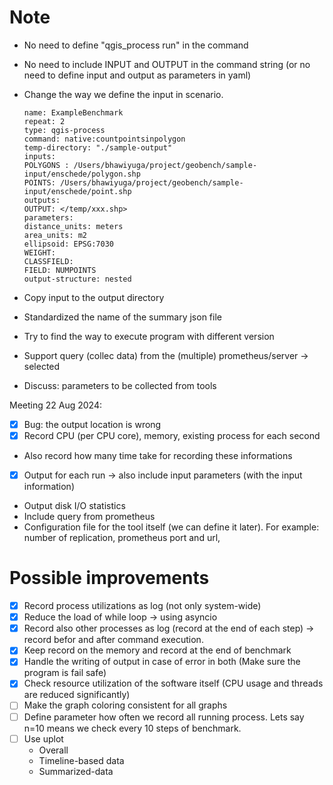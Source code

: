 # Note

- No need to define "qgis_process run" in the command
- No need to include INPUT and OUTPUT in the command string (or no need to define input and output as parameters in yaml)
- Change the way we define the input in scenario.

    ```
    name: ExampleBenchmark
    repeat: 2
    type: qgis-process
    command: native:countpointsinpolygon
    temp-directory: "./sample-output"
    inputs:
    POLYGONS : /Users/bhawiyuga/project/geobench/sample-input/enschede/polygon.shp
    POINTS: /Users/bhawiyuga/project/geobench/sample-input/enschede/point.shp
    outputs:
    OUTPUT: </temp/xxx.shp>
    parameters:
    distance_units: meters
    area_units: m2
    ellipsoid: EPSG:7030
    WEIGHT: 
    CLASSFIELD: 
    FIELD: NUMPOINTS 
    output-structure: nested
    ```

- Copy input to the output directory
- Standardized the name of the summary json file
- Try to find the way to execute program with different version
- Support query (collec data) from the (multiple) prometheus/server -> selected
- Discuss: parameters to be collected from tools 

Meeting 22 Aug 2024:
- [x] Bug: the output location is wrong
- [x] Record CPU (per CPU core), memory, existing process for each second 
- Also record how many time take for recording these informations
- [x] Output for each run -> also include input parameters (with the input information)
- Output disk I/O statistics
- Include query from prometheus 
- Configuration file for the tool itself (we can define it later). For example: number of replication, prometheus port and url, 



# Possible improvements

- [x] Record process utilizations as log (not only system-wide) 
- [x] Reduce the load of while loop -> using asyncio
- [x] Record also other processes as log (record at the end of each step) -> record befor and after command execution. 
- [x] Keep record on the memory and record at the end of benchmark
- [x] Handle the writing of output in case of error in both (Make sure the program is fail safe)
- [x] Check resource utilization of the software itself (CPU usage and threads are reduced significantly)
- [ ] Make the graph coloring consistent for all graphs
- [ ] Define parameter how often we record all running process. Lets say n=10 means we check every 10 steps of benchmark.
- [ ] Use uplot
    - Overall 
    - Timeline-based data
    - Summarized-data